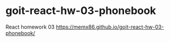 # goit-react-hw-03-phonebook

React homework 03 https://memx86.github.io/goit-react-hw-03-phonebook/
